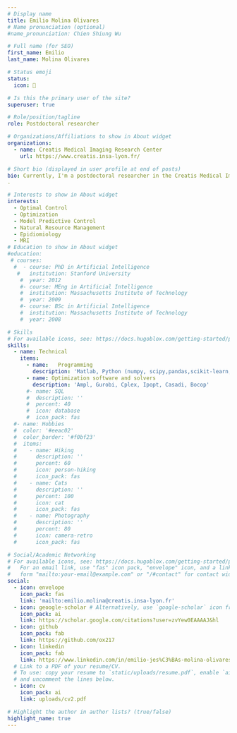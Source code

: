```yaml
---
# Display name
title: Emilio Molina Olivares
# Name pronunciation (optional)
#name_pronunciation: Chien Shiung Wu

# Full name (for SEO)
first_name: Emilio
last_name: Molina Olivares

# Status emoji
status:
  icon: 🏃

# Is this the primary user of the site?
superuser: true

# Role/position/tagline
role: Postdoctoral researcher

# Organizations/Affiliations to show in About widget
organizations:
  - name: Creatis Medical Imaging Research Center
    url: https://www.creatis.insa-lyon.fr/

# Short bio (displayed in user profile at end of posts)
bio: Currently, I'm a postdoctoral researcher in the Creatis Medical Imaging Research Center. Prior to this, I held a postdoctoral position at Gispa-lab, Université Grenoble Alpes. I obtained my PhD in applied mathematics as part of a cotutelle between Universidad de Chile and Sorbonne Université, Laboratoire Jacques Louis-Lions. My advisor in Chile was Héctor Ramírez C. and in France Pierre Martinon along with Mario Sigalotti.  The title of my doctoral thesis is Application of optimal control techniques to natural systems management.
.

# Interests to show in About widget
interests:
  - Optimal Control
  - Optimization
  - Model Predictive Control
  - Natural Resource Management
  - Epidiomiology
  - MRI
# Education to show in About widget
#education:
 # courses:
  #  - course: PhD in Artificial Intelligence
   #   institution: Stanford University
    #  year: 2012
    #- course: MEng in Artificial Intelligence
    #  institution: Massachusetts Institute of Technology
    #  year: 2009
    #- course: BSc in Artificial Intelligence
    #  institution: Massachusetts Institute of Technology
    #  year: 2008

# Skills
# For available icons, see: https://docs.hugoblox.com/getting-started/page-builder/#icons
skills:
  - name: Technical
    items:
      - name:   Programming
        description: 'Matlab, Python (numpy, scipy,pandas,scikit-learn,etc), notions of R and C++'
      - name: Optimization software and solvers
        description: 'Ampl, Gurobi, Cplex, Ipopt, Casadi, Bocop'
      #- name: SQL
      #  description: ''
      #  percent: 40
      #  icon: database
      #  icon_pack: fas
  #- name: Hobbies
  #  color: '#eeac02'
  #  color_border: '#f0bf23'
  #  items:
  #    - name: Hiking
  #      description: ''
  #      percent: 60
  #      icon: person-hiking
  #      icon_pack: fas
  #    - name: Cats
  #      description: ''
  #      percent: 100
  #      icon: cat
  #      icon_pack: fas
  #    - name: Photography
  #      description: ''
  #      percent: 80
  #      icon: camera-retro
  #      icon_pack: fas

# Social/Academic Networking
# For available icons, see: https://docs.hugoblox.com/getting-started/page-builder/#icons
#   For an email link, use "fas" icon pack, "envelope" icon, and a link in the
#   form "mailto:your-email@example.com" or "/#contact" for contact widget.
social:
  - icon: envelope
    icon_pack: fas
    link: 'mailto:emilio.molina@creatis.insa-lyon.fr'
  - icon: geoogle-scholar # Alternatively, use `google-scholar` icon from `ai` icon pack
    icon_pack: ai
    link: https://scholar.google.com/citations?user=zvYew0EAAAAJ&hl
  - icon: github
    icon_pack: fab
    link: https://github.com/ox217
  - icon: linkedin
    icon_pack: fab
    link: https://www.linkedin.com/in/emilio-jes%C3%BAs-molina-olivares-82a6b6141/
  # Link to a PDF of your resume/CV.
  # To use: copy your resume to `static/uploads/resume.pdf`, enable `ai` icons in `params.yaml`,
  # and uncomment the lines below.
  - icon: cv
    icon_pack: ai
    link: uploads/cv2.pdf

# Highlight the author in author lists? (true/false)
highlight_name: true
---
```


